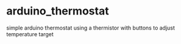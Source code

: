 # arduino_thermostat
simple arduino thermostat using a thermistor with buttons to adjust temperature target
